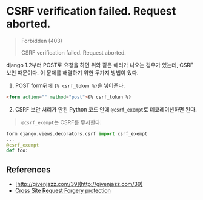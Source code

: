 # CSRF verification failed. Request aborted.

> Forbidden (403)
>
> CSRF verification failed. Request aborted.

django 1.2부터 POST로 요청을 하면 위와 같은 에러가 나오는 경우가 있는데, CSRF 보안 때문이다. 이 문제를 해결하기 위한 두가지 방법이 있다.

1. POST form뒤에 `{% csrf_token %}`을 넣어준다.   
```html
<form action="" method="post">{% csrf_token %}
```
2. CSRF 보안 처리가 안된 Python 코드 안에 `@csrf_exempt`로 데코레이션하면 된다. 

 > `@csrf_exempt`는 CSRF를 무시한다.
 
```python
form django.views.decorators.csrf import csrf_exempt
...
@csrf_exempt
def foo:
```

## References
* [http://givenjazz.com/39](http://givenjazz.com/39)
* [Cross Site Request Forgery protection](https://docs.djangoproject.com/en/dev/ref/csrf/)
